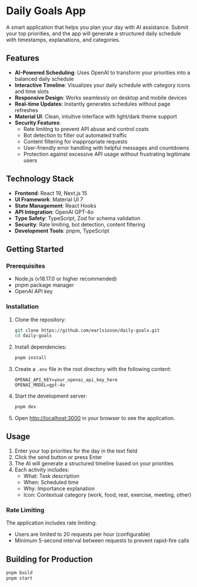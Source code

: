 # Daily Goals App

A smart application that helps you plan your day with AI assistance. Submit your top priorities, and the app will generate a structured daily schedule with timestamps, explanations, and categories.

## Features

- **AI-Powered Scheduling**: Uses OpenAI to transform your priorities into a balanced daily schedule
- **Interactive Timeline**: Visualizes your daily schedule with category icons and time slots
- **Responsive Design**: Works seamlessly on desktop and mobile devices
- **Real-time Updates**: Instantly generates schedules without page refreshes
- **Material UI**: Clean, intuitive interface with light/dark theme support
- **Security Features**:
  - Rate limiting to prevent API abuse and control costs
  - Bot detection to filter out automated traffic
  - Content filtering for inappropriate requests
  - User-friendly error handling with helpful messages and countdowns
  - Protection against excessive API usage without frustrating legitimate users

## Technology Stack

- **Frontend**: React 19, Next.js 15
- **UI Framework**: Material UI 7
- **State Management**: React Hooks
- **API Integration**: OpenAI GPT-4o
- **Type Safety**: TypeScript, Zod for schema validation
- **Security**: Rate limiting, bot detection, content filtering
- **Development Tools**: pnpm, TypeScript

## Getting Started

### Prerequisites

- Node.js (v18.17.0 or higher recommended)
- pnpm package manager
- OpenAI API key

### Installation

1. Clone the repository:
   ```bash
   git clone https://github.com/earlsioson/daily-goals.git
   cd daily-goals
   ```

2. Install dependencies:
   ```bash
   pnpm install
   ```

3. Create a `.env` file in the root directory with the following content:
   ```
   OPENAI_API_KEY=your_openai_api_key_here
   OPENAI_MODEL=gpt-4o
   ```

4. Start the development server:
   ```bash
   pnpm dev
   ```

5. Open [http://localhost:3000](http://localhost:3000) in your browser to see the application.

## Usage

1. Enter your top priorities for the day in the text field
2. Click the send button or press Enter
3. The AI will generate a structured timeline based on your priorities
4. Each activity includes:
   - What: Task description
   - When: Scheduled time
   - Why: Importance explanation
   - Icon: Contextual category (work, food, rest, exercise, meeting, other)

### Rate Limiting

The application includes rate limiting:

- Users are limited to 20 requests per hour (configurable)
- Minimum 5-second interval between requests to prevent rapid-fire calls

## Building for Production

```bash
pnpm build
pnpm start
```
